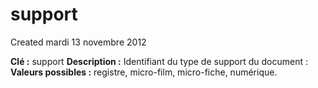 support
=======
Created mardi 13 novembre 2012

**Clé :** support
**Description :** Identifiant du type de support du document : 
**Valeurs possibles :** registre, micro-film, micro-fiche, numérique.
